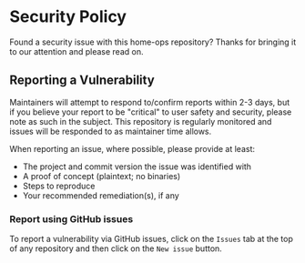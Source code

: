 # Security Policy

Found a security issue with this home-ops repository? Thanks for bringing it to our attention and please read on.

## Reporting a Vulnerability

Maintainers will attempt to respond to/confirm reports within 2-3 days, but if you believe your report to be "critical" to user safety and security, please note as such in the subject. This repository is regularly monitored and issues will be responded to as maintainer time allows.

When reporting an issue, where possible, please provide at least:

* The project and commit version the issue was identified with
* A proof of concept (plaintext; no binaries)
* Steps to reproduce
* Your recommended remediation(s), if any

### Report using GitHub issues

To report a vulnerability via GitHub issues, click on the `Issues` tab at the top of any repository and then click on the `New issue` button.
